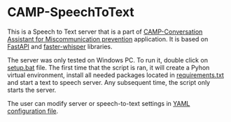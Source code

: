 # CAMP-SpeechToText
This is a Speech to Text server that is a part of [CAMP-Conversation Assistant for Miscommunication prevention](https://github.com/MHudomalj/CAMP) application. It is based on [FastAPI](https://github.com/fastapi/fastapi) and [faster-whisper](https://github.com/SYSTRAN/faster-whisper) libraries. 

The server was only tested on Windows PC. To run it, double click on [setup.bat](https://github.com/Da1aticus/CAMP-SpeechToText/blob/main/setup.bat) file. The first time that the script is ran, it will create a Pyhon virtual environment, install all needed packages located in [requirements.txt](https://github.com/Da1aticus/CAMP-SpeechToText/blob/main/requirements.txt) and start a text to speech server. Any subsequent time, the script only starts the server. 

The user can modify server or speech-to-text settings in [YAML configuration file](https://github.com/Da1aticus/CAMP-SpeechToText/blob/main/src/SpeechToText/WhisperServerConfig.yaml).
